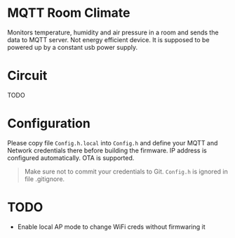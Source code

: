 # MQTT Room Climate
Monitors temperature, humidity and air pressure in a room and sends the data to MQTT server. Not energy efficient device. It is supposed to be powered up by a constant usb power supply.

# Circuit
TODO

# Configuration
Please copy file `Config.h.local` into `Config.h` and define your MQTT and Network credentials there before building the firmware. IP address is configured automatically. OTA is supported.

> Make sure not to commit your credentials to Git. `Config.h` is ignored in file .gitignore.

# TODO
* Enable local AP mode to change WiFi creds without firmwaring it